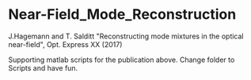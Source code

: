 # Near-Field_Mode_Reconstruction
J.Hagemann and T. Salditt
"Reconstructing mode mixtures in the optical near-field", Opt. Express XX (2017)

Supporting matlab scripts for the publication above. Change folder to Scripts and have fun.
